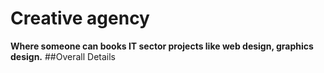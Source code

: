 # Creative agency
**Where someone can books IT sector projects like web design, graphics design.**
##Overall Details
